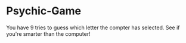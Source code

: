 # Psychic-Game 
You have 9 tries to guess which letter the compter has selected. See if you're smarter than the computer! 
